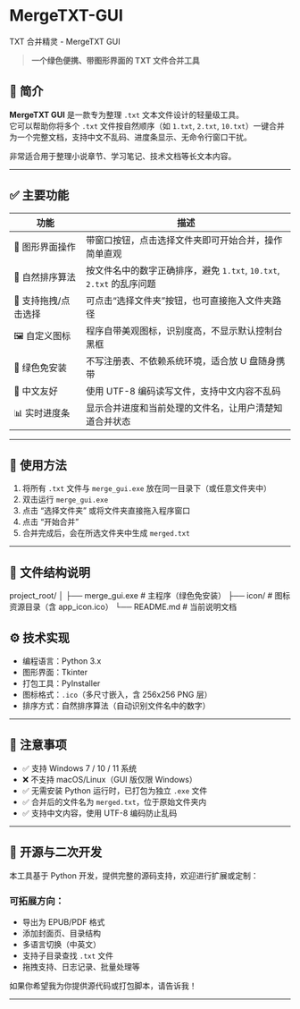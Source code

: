# MergeTXT-GUI
TXT 合并精灵 - MergeTXT GUI

> **一个绿色便携、带图形界面的 TXT 文件合并工具**

## 🌟 简介

**MergeTXT GUI** 是一款专为整理 `.txt` 文本文件设计的轻量级工具。  
它可以帮助你将多个 `.txt` 文件按自然顺序（如 `1.txt`, `2.txt`, `10.txt`）一键合并为一个完整文档，支持中文不乱码、进度条显示、无命令行窗口干扰。

非常适合用于整理小说章节、学习笔记、技术文档等长文本内容。

---

## ✅ 主要功能

| 功能 | 描述 |
|------|------|
| 🧾 图形界面操作 | 带窗口按钮，点击选择文件夹即可开始合并，操作简单直观 |
| 🔢 自然排序算法 | 按文件名中的数字正确排序，避免 `1.txt`, `10.txt`, `2.txt` 的乱序问题 |
| 📁 支持拖拽/点击选择 | 可点击“选择文件夹”按钮，也可直接拖入文件夹路径 |
| 🖼️ 自定义图标 | 程序自带美观图标，识别度高，不显示默认控制台黑框 |
| 💾 绿色免安装 | 不写注册表、不依赖系统环境，适合放 U 盘随身携带 |
| 📄 中文友好 | 使用 UTF-8 编码读写文件，支持中文内容不乱码 |
| 📊 实时进度条 | 显示合并进度和当前处理的文件名，让用户清楚知道合并状态 |

---

## 🚀 使用方法

1. 将所有 `.txt` 文件与 `merge_gui.exe` 放在同一目录下（或任意文件夹中）
2. 双击运行 `merge_gui.exe`
3. 点击 “选择文件夹” 或将文件夹直接拖入程序窗口
4. 点击 “开始合并”
5. 合并完成后，会在所选文件夹中生成 `merged.txt`

---

## 📁 文件结构说明

project_root/
│
├── merge_gui.exe # 主程序（绿色免安装）
├── icon/ # 图标资源目录（含 app_icon.ico）
└── README.md # 当前说明文档


## ⚙️ 技术实现

- 编程语言：Python 3.x
- 图形界面：Tkinter
- 打包工具：PyInstaller
- 图标格式：`.ico`（多尺寸嵌入，含 256x256 PNG 层）
- 排序方式：自然排序算法（自动识别文件名中的数字）

---

## 📝 注意事项

- ✅ 支持 Windows 7 / 10 / 11 系统
- ❌ 不支持 macOS/Linux（GUI 版仅限 Windows）
- ✅ 无需安装 Python 运行时，已打包为独立 `.exe` 文件
- ✅ 合并后的文件名为 `merged.txt`，位于原始文件夹内
- ✅ 支持中文内容，使用 UTF-8 编码防止乱码

---

## 🧩 开源与二次开发

本工具基于 Python 开发，提供完整的源码支持，欢迎进行扩展或定制：

### 可拓展方向：
- 导出为 EPUB/PDF 格式
- 添加封面页、目录结构
- 多语言切换（中英文）
- 支持子目录查找 `.txt` 文件
- 拖拽支持、日志记录、批量处理等

如果你希望我为你提供源代码或打包脚本，请告诉我！

---
